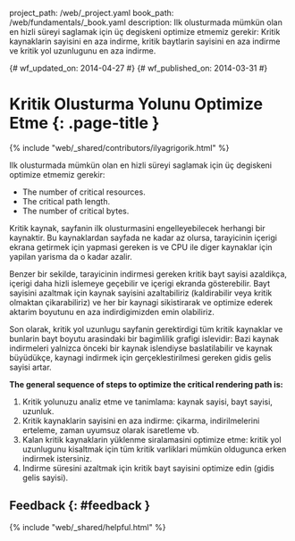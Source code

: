 project_path: /web/_project.yaml book_path: /web/fundamentals/_book.yaml description: Ilk olusturmada mümkün olan en hizli süreyi saglamak için üç degiskeni optimize etmemiz gerekir: Kritik kaynaklarin sayisini en aza indirme, kritik baytlarin sayisini en aza indirme ve kritik yol uzunlugunu en aza indirme.

{# wf_updated_on: 2014-04-27 #} {# wf_published_on: 2014-03-31 #}

# Kritik Olusturma Yolunu Optimize Etme {: .page-title }

{% include "web/_shared/contributors/ilyagrigorik.html" %}

Ilk olusturmada mümkün olan en hizli süreyi saglamak için üç degiskeni optimize etmemiz gerekir:

- The number of critical resources.
- The critical path length.
- The number of critical bytes.

Kritik kaynak, sayfanin ilk olusturmasini engelleyebilecek herhangi bir kaynaktir. Bu kaynaklardan sayfada ne kadar az olursa, tarayicinin içerigi ekrana getirmek için yapmasi gereken is ve CPU ile diger kaynaklar için yapilan yarisma da o kadar azalir.

Benzer bir sekilde, tarayicinin indirmesi gereken kritik bayt sayisi azaldikça, içerigi daha hizli islemeye geçebilir ve içerigi ekranda gösterebilir. Bayt sayisini azaltmak için kaynak sayisini azaltabiliriz (kaldirabilir veya kritik olmaktan çikarabiliriz) ve her bir kaynagi sikistirarak ve optimize ederek aktarim boyutunu en aza indirdigimizden emin olabiliriz.

Son olarak, kritik yol uzunlugu sayfanin gerektirdigi tüm kritik kaynaklar ve bunlarin bayt boyutu arasindaki bir bagimlilik grafigi islevidir: Bazi kaynak indirmeleri yalnizca önceki bir kaynak islendiyse baslatilabilir ve kaynak büyüdükçe, kaynagi indirmek için gerçeklestirilmesi gereken gidis gelis sayisi artar.

**The general sequence of steps to optimize the critical rendering path is:**

1. Kritik yolunuzu analiz etme ve tanimlama: kaynak sayisi, bayt sayisi, uzunluk.
2. Kritik kaynaklarin sayisini en aza indirme: çikarma, indirilmelerini erteleme, zaman uyumsuz olarak isaretleme vb.
3. Kalan kritik kaynaklarin yüklenme siralamasini optimize etme: kritik yol uzunlugunu kisaltmak için tüm kritik varliklari mümkün oldugunca erken indirmek istersiniz.
4. Indirme süresini azaltmak için kritik bayt sayisini optimize edin (gidis gelis sayisi).

## Feedback {: #feedback }

{% include "web/_shared/helpful.html" %}